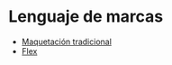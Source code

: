 # Lenguaje de marcas

* [Maquetación tradicional](maquetacion_tradicional/index.md)
* [Flex](flex/index.md)
<!-- * [Bootstrap](bootstrap/index.md) -->
<!-- * [Responsive design](responsive/index.md) -->
